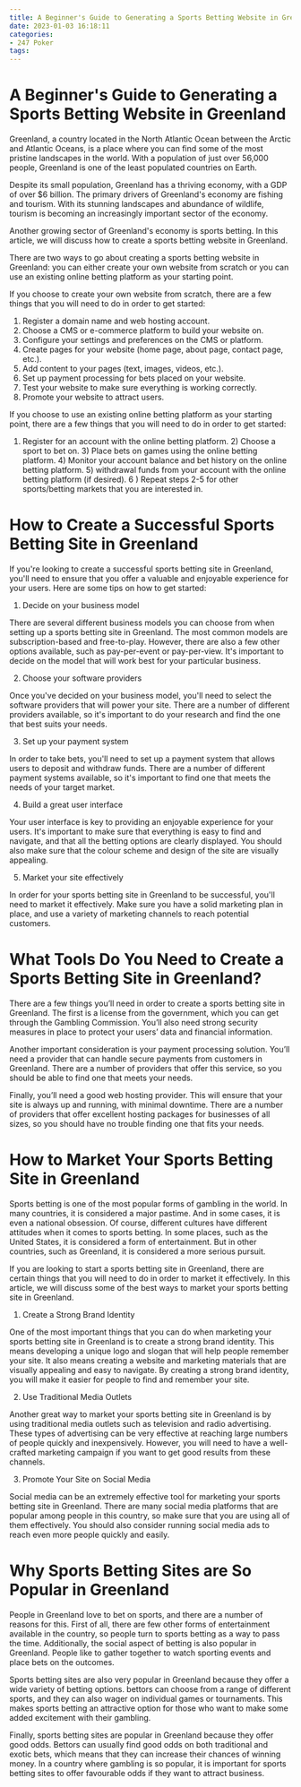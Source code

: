 ```yaml
---
title: A Beginner's Guide to Generating a Sports Betting Website in Greenland 
date: 2023-01-03 16:18:11
categories:
- 247 Poker
tags:
---
```



#  A Beginner's Guide to Generating a Sports Betting Website in Greenland 

Greenland, a country located in the North Atlantic Ocean between the Arctic and Atlantic Oceans, is a place where you can find some of the most pristine landscapes in the world. With a population of just over 56,000 people, Greenland is one of the least populated countries on Earth.

Despite its small population, Greenland has a thriving economy, with a GDP of over $6 billion. The primary drivers of Greenland's economy are fishing and tourism. With its stunning landscapes and abundance of wildlife, tourism is becoming an increasingly important sector of the economy.

Another growing sector of Greenland's economy is sports betting. In this article, we will discuss how to create a sports betting website in Greenland.

There are two ways to go about creating a sports betting website in Greenland: you can either create your own website from scratch or you can use an existing online betting platform as your starting point.

If you choose to create your own website from scratch, there are a few things that you will need to do in order to get started:

1) Register a domain name and web hosting account.
2) Choose a CMS or e-commerce platform to build your website on.
3) Configure your settings and preferences on the CMS or platform.
4) Create pages for your website (home page, about page, contact page, etc.).
5) Add content to your pages (text, images, videos, etc.).
6) Set up payment processing for bets placed on your website.
7) Test your website to make sure everything is working correctly.
8) Promote your website to attract users.

If you choose to use an existing online betting platform as your starting point, there are a few things that you will need to do in order to get started:
1) Register for an account with the online betting platform.  2) Choose a sport to bet on.  3) Place bets on games using the online betting platform.  4) Monitor your account balance and bet history on the online betting platform.  5) withdrawal funds from your account with the online betting platform (if desired).  6 ) Repeat steps 2-5 for other sports/betting markets that you are interested in.

#  How to Create a Successful Sports Betting Site in Greenland 

If you're looking to create a successful sports betting site in Greenland, you'll need to ensure that you offer a valuable and enjoyable experience for your users. Here are some tips on how to get started:

1. Decide on your business model

There are several different business models you can choose from when setting up a sports betting site in Greenland. The most common models are subscription-based and free-to-play. However, there are also a few other options available, such as pay-per-event or pay-per-view. It's important to decide on the model that will work best for your particular business.

2. Choose your software providers

Once you've decided on your business model, you'll need to select the software providers that will power your site. There are a number of different providers available, so it's important to do your research and find the one that best suits your needs.

3. Set up your payment system

In order to take bets, you'll need to set up a payment system that allows users to deposit and withdraw funds. There are a number of different payment systems available, so it's important to find one that meets the needs of your target market.

4. Build a great user interface

Your user interface is key to providing an enjoyable experience for your users. It's important to make sure that everything is easy to find and navigate, and that all the betting options are clearly displayed. You should also make sure that the colour scheme and design of the site are visually appealing.

5. Market your site effectively

In order for your sports betting site in Greenland to be successful, you'll need to market it effectively. Make sure you have a solid marketing plan in place, and use a variety of marketing channels to reach potential customers.

#  What Tools Do You Need to Create a Sports Betting Site in Greenland? 

There are a few things you’ll need in order to create a sports betting site in Greenland. The first is a license from the government, which you can get through the Gambling Commission. You’ll also need strong security measures in place to protect your users’ data and financial information.

Another important consideration is your payment processing solution. You’ll need a provider that can handle secure payments from customers in Greenland. There are a number of providers that offer this service, so you should be able to find one that meets your needs.

Finally, you’ll need a good web hosting provider. This will ensure that your site is always up and running, with minimal downtime. There are a number of providers that offer excellent hosting packages for businesses of all sizes, so you should have no trouble finding one that fits your needs.

#  How to Market Your Sports Betting Site in Greenland 

Sports betting is one of the most popular forms of gambling in the world. In many countries, it is considered a major pastime. And in some cases, it is even a national obsession. Of course, different cultures have different attitudes when it comes to sports betting. In some places, such as the United States, it is considered a form of entertainment. But in other countries, such as Greenland, it is considered a more serious pursuit.

If you are looking to start a sports betting site in Greenland, there are certain things that you will need to do in order to market it effectively. In this article, we will discuss some of the best ways to market your sports betting site in Greenland.

1. Create a Strong Brand Identity

One of the most important things that you can do when marketing your sports betting site in Greenland is to create a strong brand identity. This means developing a unique logo and slogan that will help people remember your site. It also means creating a website and marketing materials that are visually appealing and easy to navigate. By creating a strong brand identity, you will make it easier for people to find and remember your site.

2. Use Traditional Media Outlets

Another great way to market your sports betting site in Greenland is by using traditional media outlets such as television and radio advertising. These types of advertising can be very effective at reaching large numbers of people quickly and inexpensively. However, you will need to have a well-crafted marketing campaign if you want to get good results from these channels.

3. Promote Your Site on Social Media

Social media can be an extremely effective tool for marketing your sports betting site in Greenland. There are many social media platforms that are popular among people in this country, so make sure that you are using all of them effectively. You should also consider running social media ads to reach even more people quickly and easily.

#  Why Sports Betting Sites are So Popular in Greenland

People in Greenland love to bet on sports, and there are a number of reasons for this. First of all, there are few other forms of entertainment available in the country, so people turn to sports betting as a way to pass the time. Additionally, the social aspect of betting is also popular in Greenland. People like to gather together to watch sporting events and place bets on the outcomes.

Sports betting sites are also very popular in Greenland because they offer a wide variety of betting options. bettors can choose from a range of different sports, and they can also wager on individual games or tournaments. This makes sports betting an attractive option for those who want to make some added excitement with their gambling.

Finally, sports betting sites are popular in Greenland because they offer good odds. Bettors can usually find good odds on both traditional and exotic bets, which means that they can increase their chances of winning money. In a country where gambling is so popular, it is important for sports betting sites to offer favourable odds if they want to attract business.